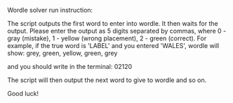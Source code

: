 Wordle solver run instruction:

The script outputs the first word to enter into wordle.
It then waits for the output. Please enter the output as 5 digits 
separated by commas, where 0 - gray (mistake), 1 - yellow (wrong placement),
2 - green (correct). 
For example, if the true word is 'LABEL' and you entered 'WALES', 
wordle will show:
grey, green, yellow, green, grey

and you should write in the terminal:
02120

The script will then output the next word to give to wordle and so on.

Good luck!

